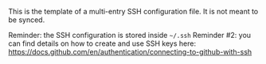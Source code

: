 This is the template of a multi-entry SSH configuration file. It is not meant to be synced.

Reminder: the SSH configuration is stored inside `~/.ssh`
Reminder #2: you can find details on how to create and use SSH keys here: https://docs.github.com/en/authentication/connecting-to-github-with-ssh
